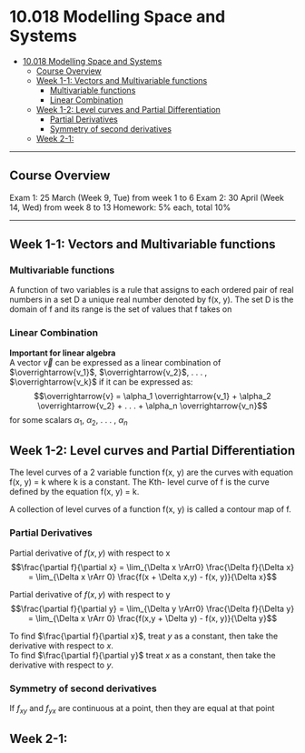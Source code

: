 # 10.018 Modelling Space and Systems
- [10.018 Modelling Space and Systems](#10018-modelling-space-and-systems)
  - [Course Overview](#course-overview)
  - [Week 1-1: Vectors and Multivariable functions](#week-1-1-vectors-and-multivariable-functions)
    - [Multivariable functions](#multivariable-functions)
    - [Linear Combination](#linear-combination)
  - [Week 1-2: Level curves and Partial Differentiation](#week-1-2-level-curves-and-partial-differentiation)
    - [Partial Derivatives](#partial-derivatives)
    - [Symmetry of second derivatives](#symmetry-of-second-derivatives)
  - [Week 2-1:](#week-2-1)

---

## Course Overview
Exam 1: 25 March (Week 9, Tue) from week 1 to 6
Exam 2: 30 April (Week 14, Wed) from week 8 to 13
Homework: 5% each, total 10%

---

## Week 1-1: Vectors and Multivariable functions
### Multivariable functions
A function of two variables is a rule that assigns to each ordered pair of real numbers in a set D a unique real number denoted by f(x, y). The set D is the domain of f and its range is the set of values that f takes on

### Linear Combination
<strong>Important for linear algebra</strong><br>
A vector $\overrightarrow{v}$ can be expressed as a linear combination of $\overrightarrow{v_1}$, $\overrightarrow{v_2}$, . . . ,
$\overrightarrow{v_k}$ if it can be expressed as:
$$\overrightarrow{v} = \alpha_1 \overrightarrow{v_1} + \alpha_2 \overrightarrow{v_2} + . . . + \alpha_n \overrightarrow{v_n}$$
for some scalars $\alpha_1$, $\alpha_2$, . . . , $\alpha_n$ 

## Week 1-2: Level curves and Partial Differentiation
The level curves of a 2 variable function f(x, y) are the curves with equation f(x, y) = k where k is a constant. The Kth- level curve of f is the curve defined by the equation f(x, y) = k.

A collection of level curves of a function f(x, y) is called a contour map of f.

### Partial Derivatives
Partial derivative of $f(x, y)$ with respect to x
$$\frac{\partial f}{\partial x} = \lim_{\Delta x \rArr0} \frac{\Delta f}{\Delta x} = \lim_{\Delta x \rArr 0} \frac{f(x + \Delta x,y) - f(x, y)}{\Delta x}$$

Partial derivative of $f(x, y)$ with respect to y
$$\frac{\partial f}{\partial y} = \lim_{\Delta y \rArr0} \frac{\Delta f}{\Delta y} = \lim_{\Delta x \rArr 0} \frac{f(x,y + \Delta y) - f(x, y)}{\Delta y}$$

To find $\frac{\partial f}{\partial x}$, treat $y$ as a constant, then take the derivative with respect to $x$. <br>
To find $\frac{\partial f}{\partial y}$ treat $x$ as a constant, then take the derivative with respect to $y$. <br>

### Symmetry of second derivatives
If $f_{xy}$ and $f_{yx}$ are continuous at a point, then they are equal at that point

## Week 2-1:

